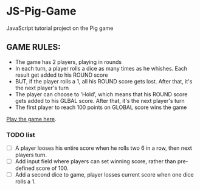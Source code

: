 # JS-Pig-Game
JavaScript tutorial project on the Pig game

## GAME RULES:

- The game has 2 players, playing in rounds
- In each turn, a player rolls a dice as many times as he whishes. Each result get added to his ROUND score
- BUT, if the player rolls a 1, all his ROUND score gets lost. After that, it's the next player's turn
- The player can choose to 'Hold', which means that his ROUND score gets added to his GLBAL score. After that, it's the next player's turn
- The first player to reach 100 points on GLOBAL score wins the game

[Play the game here](https://dahrahmohlah.github.io/JS-Pig-Game/).

### TODO list
- [ ] A player looses his entire score when he rolls two 6 in a row, then next players turn.
- [ ] Add input field where players can set winning score, rather than pre-defined score of 100.
- [ ] Add a second dice to game, player losses current score when one dice rolls a 1.
